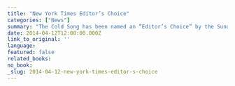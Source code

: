 ```yaml
---
title: "New York Times Editor’s Choice"
categories: ["News"]
summary: "The Cold Song has been named an “Editor’s Choice” by the Sunday Book Review"
date: 2014-04-12T12:00:00.000Z
link_to_original: ''
language:
featured: false
related_books:
no_book:
_slug: 2014-04-12-new-york-times-editor-s-choice
---
```


